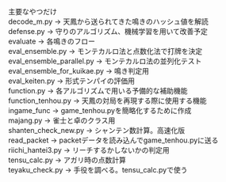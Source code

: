 主要なやつだけ<br>
decode_m.py -> 天鳳から送られてきた鳴きのハッシュ値を解読<br>
defense.py -> 守りのアルゴリズム、機械学習を用いて改善予定<br>
evaluate -> 各鳴きのフロー<br>
eval_ensemble.py -> モンテカルロ法と点数化法で打牌を決定<br>
eval_ensemble_parallel.py -> モンテカルロ法の並列化テスト<br>
eval_ensemble_for_kuikae.py -> 鳴き判定用<br>
eval_keiten.py -> 形式テンパイの評価用<br>
function.py -> 各アルゴリズムで用いる予備的な補助機能<br>
function_tenhou.py -> 天鳳の対局を再現する際に使用する機能<br>
ingame_func -> game_tenhou.pyを簡略化するために作成<br>
majang.py -> 雀士と卓のクラス用<br>
shanten_check_new.py -> シャンテン数計算。高速化版<br>
read_packet -> packetデータを読み込んでgame_tenhou.pyに送る<br>
riichi_hantei3.py -> リーチするかしないかの判定用<br>
tensu_calc.py -> アガリ時の点数計算<br>
teyaku_check.py -> 手役を調べる。tensu_calc.pyで使う<br>





